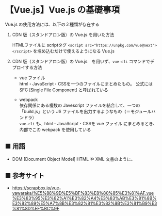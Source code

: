 # 【Vue.js】Vue.js の基礎事項

Vue.js の使用方法には、以下の２種類が存在する

1. CDN 版（スタンドアロン版）の Vue.js を用いた方法<br>
    
    HTMLファイルに scriptタグ `<script src="https://unpkg.com/vue@next"></script>` を埋め込むだけで使えるようになる Vue.js

2. CDN 版（スタンドアロン版）の Vue.js　を用いず、`vue-cli` コマンドでデプロイする方法<br>

    - vue ファイル<br>
        html・JavaScript・CSSを一つのファイルにまとめたもの。
        公式には SFC [Single File Component] と呼ばれている


    - webpack<br>
        依存関係にある複数の Javescript ファイルを結合して、一つの「build.js」という JS ファイルを出力するようなもの（＝モジュールハンドラ）<br>
        `vue-cli` も、html・JavaScript・CSSを vue ファイル にまとめるとき、内部でこの webpack を使用している


## ■ 用語

- DOM [Document Object Model]
    HTML や XML 文書のように、

## ■ 参考サイト
- https://scrapbox.io/vue-yawaraka/%E5%88%9D%E5%BF%83%E8%80%85%E3%81%AF.vue%E3%83%95%E3%82%A1%E3%82%A4%E3%83%AB%E3%81%8B%E3%82%89%E5%A7%8B%E3%82%81%E3%82%8B%E3%81%B9%E3%81%8D%EF%BC%9F